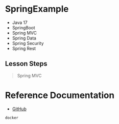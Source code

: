 # SpringExample
- Java 17
- SpringBoot
- Spring MVC
- Spring Data
- Spring Security
- Spring Rest

## Lesson Steps
> Spring MVC


# Reference Documentation
* [GitHub](https://github.com/kocirfan/SpringBootExample)


```sh
docker
```